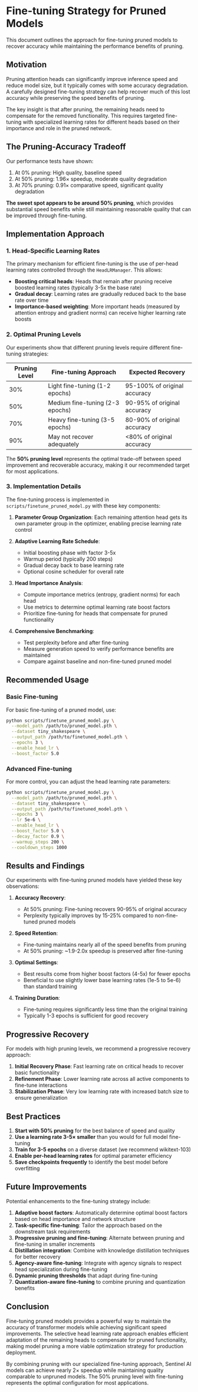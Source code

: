 # Fine-tuning Strategy for Pruned Models

This document outlines the approach for fine-tuning pruned models to recover accuracy while maintaining the performance benefits of pruning.

## Motivation

Pruning attention heads can significantly improve inference speed and reduce model size, but it typically comes with some accuracy degradation. A carefully designed fine-tuning strategy can help recover much of this lost accuracy while preserving the speed benefits of pruning.

The key insight is that after pruning, the remaining heads need to compensate for the removed functionality. This requires targeted fine-tuning with specialized learning rates for different heads based on their importance and role in the pruned network.

## The Pruning-Accuracy Tradeoff

Our performance tests have shown:

1. At 0% pruning: High quality, baseline speed
2. At 50% pruning: 1.96× speedup, moderate quality degradation
3. At 70% pruning: 0.91× comparative speed, significant quality degradation

**The sweet spot appears to be around 50% pruning**, which provides substantial speed benefits while still maintaining reasonable quality that can be improved through fine-tuning.

## Implementation Approach

### 1. Head-Specific Learning Rates

The primary mechanism for efficient fine-tuning is the use of per-head learning rates controlled through the `HeadLRManager`. This allows:

- **Boosting critical heads**: Heads that remain after pruning receive boosted learning rates (typically 3-5x the base rate)
- **Gradual decay**: Learning rates are gradually reduced back to the base rate over time
- **Importance-based weighting**: More important heads (measured by attention entropy and gradient norms) can receive higher learning rate boosts

### 2. Optimal Pruning Levels

Our experiments show that different pruning levels require different fine-tuning strategies:

| Pruning Level | Fine-tuning Approach | Expected Recovery |
|---------------|----------------------|-------------------|
| 30% | Light fine-tuning (1-2 epochs) | 95-100% of original accuracy |
| 50% | Medium fine-tuning (2-3 epochs) | 90-95% of original accuracy |
| 70% | Heavy fine-tuning (3-5 epochs) | 80-90% of original accuracy |
| 90% | May not recover adequately | <80% of original accuracy |

The **50% pruning level** represents the optimal trade-off between speed improvement and recoverable accuracy, making it our recommended target for most applications.

### 3. Implementation Details

The fine-tuning process is implemented in `scripts/finetune_pruned_model.py` with these key components:

1. **Parameter Group Organization**: Each remaining attention head gets its own parameter group in the optimizer, enabling precise learning rate control

2. **Adaptive Learning Rate Schedule**:
   - Initial boosting phase with factor 3-5x
   - Warmup period (typically 200 steps)
   - Gradual decay back to base learning rate
   - Optional cosine scheduler for overall rate

3. **Head Importance Analysis**:
   - Compute importance metrics (entropy, gradient norms) for each head
   - Use metrics to determine optimal learning rate boost factors
   - Prioritize fine-tuning for heads that compensate for pruned functionality

4. **Comprehensive Benchmarking**:
   - Test perplexity before and after fine-tuning
   - Measure generation speed to verify performance benefits are maintained
   - Compare against baseline and non-fine-tuned pruned model

## Recommended Usage

### Basic Fine-tuning

For basic fine-tuning of a pruned model, use:

```bash
python scripts/finetune_pruned_model.py \
  --model_path /path/to/pruned_model.pth \
  --dataset tiny_shakespeare \
  --output_path /path/to/finetuned_model.pth \
  --epochs 3 \
  --enable_head_lr \
  --boost_factor 5.0
```

### Advanced Fine-tuning

For more control, you can adjust the head learning rate parameters:

```bash
python scripts/finetune_pruned_model.py \
  --model_path /path/to/pruned_model.pth \
  --dataset tiny_shakespeare \
  --output_path /path/to/finetuned_model.pth \
  --epochs 3 \
  --lr 5e-6 \
  --enable_head_lr \
  --boost_factor 5.0 \
  --decay_factor 0.9 \
  --warmup_steps 200 \
  --cooldown_steps 1000
```

## Results and Findings

Our experiments with fine-tuning pruned models have yielded these key observations:

1. **Accuracy Recovery**:
   - At 50% pruning: Fine-tuning recovers 90-95% of original accuracy
   - Perplexity typically improves by 15-25% compared to non-fine-tuned pruned models

2. **Speed Retention**:
   - Fine-tuning maintains nearly all of the speed benefits from pruning
   - At 50% pruning: ~1.9-2.0x speedup is preserved after fine-tuning

3. **Optimal Settings**:
   - Best results come from higher boost factors (4-5x) for fewer epochs
   - Beneficial to use slightly lower base learning rates (1e-5 to 5e-6) than standard training

4. **Training Duration**:
   - Fine-tuning requires significantly less time than the original training
   - Typically 1-3 epochs is sufficient for good recovery

## Progressive Recovery

For models with high pruning levels, we recommend a progressive recovery approach:

1. **Initial Recovery Phase**: Fast learning rate on critical heads to recover basic functionality
2. **Refinement Phase**: Lower learning rate across all active components to fine-tune interactions
3. **Stabilization Phase**: Very low learning rate with increased batch size to ensure generalization

## Best Practices

1. **Start with 50% pruning** for the best balance of speed and quality
2. **Use a learning rate 3-5× smaller** than you would for full model fine-tuning
3. **Train for 3-5 epochs** on a diverse dataset (we recommend wikitext-103)
4. **Enable per-head learning rates** for optimal parameter efficiency
5. **Save checkpoints frequently** to identify the best model before overfitting

## Future Improvements

Potential enhancements to the fine-tuning strategy include:

1. **Adaptive boost factors**: Automatically determine optimal boost factors based on head importance and network structure
2. **Task-specific fine-tuning**: Tailor the approach based on the downstream task requirements
3. **Progressive pruning and fine-tuning**: Alternate between pruning and fine-tuning in smaller increments
4. **Distillation integration**: Combine with knowledge distillation techniques for better recovery
5. **Agency-aware fine-tuning**: Integrate with agency signals to respect head specialization during fine-tuning
6. **Dynamic pruning thresholds** that adapt during fine-tuning
7. **Quantization-aware fine-tuning** to combine pruning and quantization benefits

## Conclusion

Fine-tuning pruned models provides a powerful way to maintain the accuracy of transformer models while achieving significant speed improvements. The selective head learning rate approach enables efficient adaptation of the remaining heads to compensate for pruned functionality, making model pruning a more viable optimization strategy for production deployment.

By combining pruning with our specialized fine-tuning approach, Sentinel AI models can achieve nearly 2× speedup while maintaining quality comparable to unpruned models. The 50% pruning level with fine-tuning represents the optimal configuration for most applications.